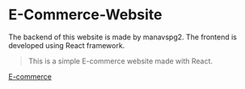 # E-Commerce-Website

The backend of this website is made by manavspg2. The frontend is developed using React framework. 

>This is a simple E-commerce website made with React.

[E-commerce](https://en.wikipedia.org/wiki/E-commerce)
